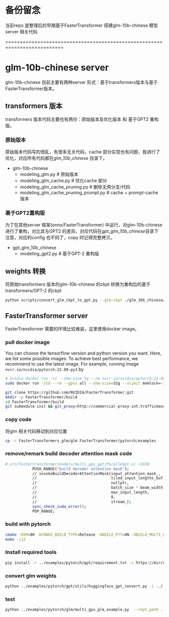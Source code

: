 # 备份留念
当前repo 是整理后的早期基于FasterTransformer 搭建glm-10b-chinese 模型server 相关代码

==========================================================================

# glm-10b-chinese server 
glm-10b-chinese 目前主要有两种server 形式：基于transformers版本与基于FasterTransformer版本。

## transformers 版本
transformers 版本代码主要也有两份：原始版本及优化版本 和 基于GPT2 重构版。

### 原始版本
原始版本代码写的很乱，有很多无关代码，cache 部分实现也有问题，我进行了优化，对应所有代码都在*glm_10b_chinese* 目录下。

- glm-10b-chinese
  - modeling_glm.py  # 原始版本
  - modeling_glm_cache.py # 优化cache 部分
  - modeling_glm_cache_pruning.py  # 删除无用分支/代码
  - modeling_glm_cache_pruning_prompt.py  # cache + prompt-cache 版本

### 基于GPT2重构版
为了在其他server 框架(onnx/FasterTransformer) 中运行，对glm-10b-chinese 进行了重构，对比其与GPT2 的差异。对应代码在*gpt_glm_10b_chinese*目录下
注意，对应的config 也不同了，copy 时记得完整拷贝。

- gpt_glm_10b_chinese
  - modeling_gpt2.py  # 基于GPT-2 重构版

## weights 转换
将原始transformers 版本的glm-10b-chinese 的ckpt 转换为重构后的基于transformers/GPT-2 的ckpt
```bash
python scripts/convert_glm_ckpt_to_gpt.py --glm-ckpt ./glm_10b_chinese/pytorch_model.bin --save_dir gpt_glm --num_layers 48
``` 

## FasterTransformer server
FasterTransformer 需要的环境比较难装，这里使用docker image。

### pull docker image
You can choose the tensorflow version and python version you want. Here, we list some possible images:
To achieve best performance, we recommend to use the latest image. For example, running image `nvcr.io/nvidia/pytorch:22.09-py3` by

```bash
# nvidia-docker run -ti --shm-size 5g --rm nvcr.io/nvidia/pytorch:22.09-py3 bash
sudo docker run -itd --rm --gpus all --shm-size=32g --ulimit memlock=-1 --ulimit stack=67108864 --net=host --ipc=host --privileged -v /mnt:/mnt -v /data:/data --name glm nvcr.io/nvidia/pytorch:22.09-py3

git clone https://github.com/NVIDIA/FasterTransformer.git
mkdir -p FasterTransformer/build
cd FasterTransformer/build
git submodule init && git_proxy=http://commercial-proxy-int.trafficmanager.net:8443 git submodule update
```

### copy code
将glm 相关代码移动到对应位置
```bash
cp -r FasterTransformers_glm/glm FasterTransformer/pytorch/examples
```

### remove/remark build decoder attention mask code
```bash
# src/fastertransformer/models/multi_gpu_gpt/ParalleGpt.cc +1030
            PUSH_RANGE("build decoder attention mask");
            // invokeBuildDecoderAttentionMask(input_attention_mask_,
            //                                 tiled_input_lengths_buf_,
            //                                 nullptr,
            //                                 batch_size * beam_width,
            //                                 max_input_length,
            //                                 0,
            //                                 stream_);
            sync_check_cuda_error();
            POP_RANGE;
```

### build with pytorch
```bash
cmake -DSM=80 -DCMAKE_BUILD_TYPE=Release -DBUILD_PYT=ON -DBUILD_MULTI_GPU=ON ..
make -j12
```

### Install required tools
```bash
pip install -r ../examples/pytorch/gpt/requirement.txt -i https://mirrors.cloud.tencent.com/pypi/simple
```

### convert glm weights

```bash
python ../examples/pytorch/gpt/utils/huggingface_gpt_convert.py -i ../../gpt_glm_10b_chinese/ -o  ../models/huggingface-models/c-model/gpt2-glm -i_g 1
```

### test
```bash
python ../examples/pytorch/glm/multi_gpu_glm_example.py  --ckpt_path ../models/huggingface-models/c-model/character_20230102/1-gpu/ --sample_input_file prompts4.json  --max_batch_size 4 --use_gpt_decoder_ops  --inference_data_type bf16 --sample_output_file output.txt
```

